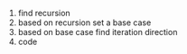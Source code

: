 1. find recursion
2. based on recursion set a base case
3. based on base case find iteration direction
4. code
